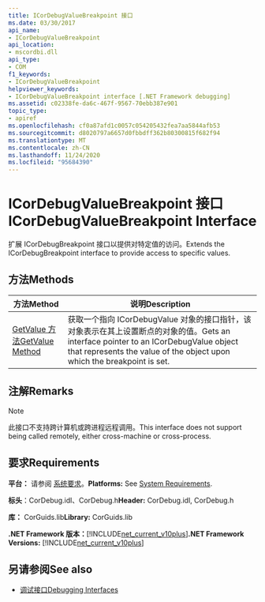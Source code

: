 ```yaml
---
title: ICorDebugValueBreakpoint 接口
ms.date: 03/30/2017
api_name:
- ICorDebugValueBreakpoint
api_location:
- mscordbi.dll
api_type:
- COM
f1_keywords:
- ICorDebugValueBreakpoint
helpviewer_keywords:
- ICorDebugValueBreakpoint interface [.NET Framework debugging]
ms.assetid: c02338fe-da6c-467f-9567-70ebb387e901
topic_type:
- apiref
ms.openlocfilehash: cf0a87afd1c0057c054205432fea7aa5844afb53
ms.sourcegitcommit: d8020797a6657d0fbbdff362b80300815f682f94
ms.translationtype: MT
ms.contentlocale: zh-CN
ms.lasthandoff: 11/24/2020
ms.locfileid: "95684390"
---
```

# <a name="icordebugvaluebreakpoint-interface"></a><span data-ttu-id="94189-102">ICorDebugValueBreakpoint 接口</span><span class="sxs-lookup"><span data-stu-id="94189-102">ICorDebugValueBreakpoint Interface</span></span>

<span data-ttu-id="94189-103">扩展 ICorDebugBreakpoint 接口以提供对特定值的访问。</span><span class="sxs-lookup"><span data-stu-id="94189-103">Extends the ICorDebugBreakpoint interface to provide access to specific values.</span></span>  
  
## <a name="methods"></a><span data-ttu-id="94189-104">方法</span><span class="sxs-lookup"><span data-stu-id="94189-104">Methods</span></span>  
  
|<span data-ttu-id="94189-105">方法</span><span class="sxs-lookup"><span data-stu-id="94189-105">Method</span></span>|<span data-ttu-id="94189-106">说明</span><span class="sxs-lookup"><span data-stu-id="94189-106">Description</span></span>|  
|------------|-----------------|  
|[<span data-ttu-id="94189-107">GetValue 方法</span><span class="sxs-lookup"><span data-stu-id="94189-107">GetValue Method</span></span>](icordebugvaluebreakpoint-getvalue-method.md)|<span data-ttu-id="94189-108">获取一个指向 ICorDebugValue 对象的接口指针，该对象表示在其上设置断点的对象的值。</span><span class="sxs-lookup"><span data-stu-id="94189-108">Gets an interface pointer to an ICorDebugValue object that represents the value of the object upon which the breakpoint is set.</span></span>|  
  
## <a name="remarks"></a><span data-ttu-id="94189-109">注解</span><span class="sxs-lookup"><span data-stu-id="94189-109">Remarks</span></span>  
  
> [!NOTE]
> <span data-ttu-id="94189-110">此接口不支持跨计算机或跨进程远程调用。</span><span class="sxs-lookup"><span data-stu-id="94189-110">This interface does not support being called remotely, either cross-machine or cross-process.</span></span>  
  
## <a name="requirements"></a><span data-ttu-id="94189-111">要求</span><span class="sxs-lookup"><span data-stu-id="94189-111">Requirements</span></span>  

 <span data-ttu-id="94189-112">**平台：** 请参阅 [系统要求](../../get-started/system-requirements.md)。</span><span class="sxs-lookup"><span data-stu-id="94189-112">**Platforms:** See [System Requirements](../../get-started/system-requirements.md).</span></span>  
  
 <span data-ttu-id="94189-113">**标头**：CorDebug.idl、CorDebug.h</span><span class="sxs-lookup"><span data-stu-id="94189-113">**Header:** CorDebug.idl, CorDebug.h</span></span>  
  
 <span data-ttu-id="94189-114">**库：** CorGuids.lib</span><span class="sxs-lookup"><span data-stu-id="94189-114">**Library:** CorGuids.lib</span></span>  
  
 <span data-ttu-id="94189-115">**.NET Framework 版本：**[!INCLUDE[net_current_v10plus](../../../../includes/net-current-v10plus-md.md)]</span><span class="sxs-lookup"><span data-stu-id="94189-115">**.NET Framework Versions:** [!INCLUDE[net_current_v10plus](../../../../includes/net-current-v10plus-md.md)]</span></span>  
  
## <a name="see-also"></a><span data-ttu-id="94189-116">另请参阅</span><span class="sxs-lookup"><span data-stu-id="94189-116">See also</span></span>

- [<span data-ttu-id="94189-117">调试接口</span><span class="sxs-lookup"><span data-stu-id="94189-117">Debugging Interfaces</span></span>](debugging-interfaces.md)
